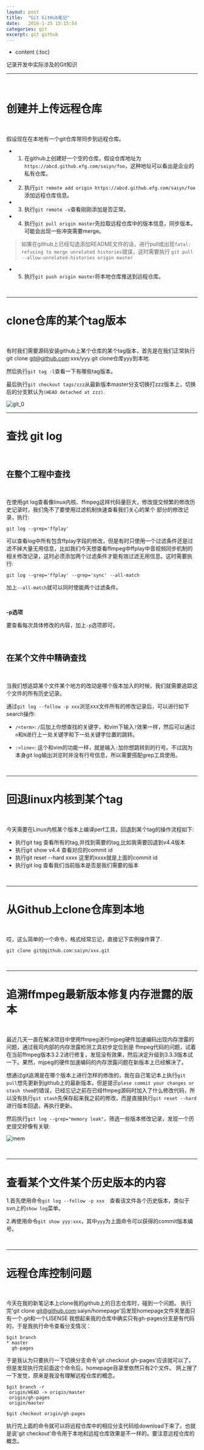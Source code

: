 ```yaml
---
layout: post
title:  "Git GitHub笔记"
date:   2016-1-25 15:15:54
categories: git
excerpt: git github
---
```


* content
{:toc}

记录开发中实际涉及的Git知识

---

<br />

# 创建并上传远程仓库

<br />

假设现在在本地有一个git仓库带同步到远程仓库。

* 1. 在github上创建好一个空的仓库，假设仓库地址为`https://abcd.github.efg.com/saiyn/foo`，这种地址可以看出是企业的私有仓库。

* 2. 执行`git remote add origin https://abcd.github.efg.com/saiyn/foo`添加远程仓库信息。

* 3. 执行`git remote -v`查看刚刚添加是否正常。

* 4. 执行`git pull origin master`先拉取远程仓库中的版本信息，同步版本。可能会出现一些冲突需要merge。

> 如果在github上已经勾选添加README文件的话，进行pull或出现`fatal: refusing to merge unrelated histories`错误，这时需要执行
> `git pull --allow-unrelated-histories origin master`

* 5. 执行`git push origin master`将本地仓库推送到远程仓库。



<br />

---

# clone仓库的某个tag版本

<br />

有时我们需要源码安装github上某个仓库的某个tag版本，首先是在我们正常执行git clone git@github.com:xxx/yyy.git clone仓库yyy到本地.

然后执行`git tag -l`查看一下有哪些tag版本。

最后执行`git checkout tags/zzz`从最新版本master分支切换打zzz版本上，切换后的分支默认为`(HEAD detached at zzz)`.



![git_0](http://omp8s6jms.bkt.clouddn.com/image/git/git_0.png)



---

# 查找 git log

<br />

## 在整个工程中查找

<br />

在使用git log查看像linux内核、ffmpeg这样代码量巨大，修改提交频繁的修改历史记录时，我们免不了要使用过滤机制快速查看我们关心的某个
部分的修改记录，执行:

`git log --grep='ffplay'`

可以查看log中所有包含ffplay字段的修改，但是有时只使用一个过滤条件还是过滤不掉大量无用信息，比如我们今天想查看ffmpeg中ffplay中音视频同步机制的相关修改记录，这时必须添加两个过滤条件才能有效过滤无用信息。这时需要执行:

`git log --grep='ffplay' --grep='sync' --all-match`

加上`--all-match`就可以同时使能两个过滤条件。

<br />

**-p选项**

要查看每次具体修改的内容，加上`-p`选项即可。

<br />

## 在某个文件中精确查找

<br />

当我们想追踪某个文件某个地方的改动是哪个版本加入的时候，我们就需要追踪这个文件的所有历史记录。

通过`git log --follow -p xxx`浏览xxx文件所有的修改记录后，可以进行如下search操作:

* `/<term>`: `/`后加上你想查找的关键字，和vim下输入`?`效果一样，然后可以通过`n`和`N`进行上一处关键字和下一处关键字位置的跳转。

* `:<line>`: 这个和vim的功能一样，就是输入`:`加你想跳转到的行号。不过因为本身git log输出浏览时并没有行号信息，所以需要搭配grep工具使用。



<br />

---

# 回退linux内核到某个tag

<br />

今天需要在Linux内核某个版本上编译perf工具，回退到某个tag的操作流程如下:

* 执行git tag 查看所有的tag,并找到需要的tag,比如我需要回退到v4.4版本
* 执行git show v4.4 查看对应的commit id
* 执行git reset --hard xxxx 这里的xxxx就是上面的commit id
* 执行git log 查看我们当前版本是否是我们需要的版本

<br />

---
# 从Github上clone仓库到本地

<br />

哎，这么简单的一个命令，格式经常忘记，直接记下实例操作算了.

`git clone git@github.com:saiyn/xxx.git`

<br />

---
# 追溯ffmpeg最新版本修复内存泄露的版本

<br />

最近几天一直在解决项目中使用ffmpeg进行mjpeg硬件加速编码出现内存泄露的问题，通过我司内部的内存泄露检测工具初步定位到是
ffmpeg代码的问题，试着在当前ffmpeg版本3.2.2进行修复，发现没有效果，然后决定升级到3.3.3版本试一下。果然，mjpeg的硬件加速编码的内存泄露问题在新版本上已经解决了。

想通过git追溯是在哪个版本上进行怎样的修改的，我在自己笔记本上执行`git pull`想先更新到github上的最新版本，但是提示`plese commit your changes or stash them`的错误，已经忘记之前在已经ffmpeg源码时加入了什么修改代码，所以没有执行`git stash`先保存起来我之前的修改，而是直接执行`git reset --hard`进行版本回退，再执行更新。

然后执行`git log --grep="memory leak"`，筛选一些版本修改记录，发现一个历史提交好像有关联:

![mem](http://omp8s6jms.bkt.clouddn.com/image/git/mem_leak.png)
 
<br />
 
---

# 查看某个文件某个历史版本的内容

1.首先使用命令`git log --follow -p xxx`　查看该文件各个历史版本，类似于svn上的`show log`菜单。

2.再使用命令`git show yyy:xxx`，其中`yyy`为上面命令可以获得的commit版本编号。 


<br />

---

# 远程仓库控制问题

<br />

今天在我的新笔记本上clone我的github上的日志仓库时，碰到一个问题。
执行完'git clone git@github.com:saiyn/homepage'后发现homepage文件夹里面只有一个.git和一个LISENSE
我想起来我的仓库中确实只有gh-pages分支是有代码的，于是我执行命令查看分支情况：
<pre><code>$git branch
* master
  gh-pages
</code></pre>
于是我认为只要执行一下切换分支命令'git checkout gh-pages'应该就可以了。但是发现执行完前面这个命令后，homepage目录里依然只有2个文件。
网上搜了一下发觉，原来是我没有理解远程仓库的概念。
<pre><code>$git branch -r
 origin/HEAD -> origin/master
 origin/gh-pages
 origin/master

$git checkout origin/gh-pages
</code></pre>
执行完上面的命令就可以将远程仓库中的相应分支代码给download下来了。也就是说'git checkout'命令用于本地和远程仓库效果是不一样的。要注意远程仓库的概念。







































